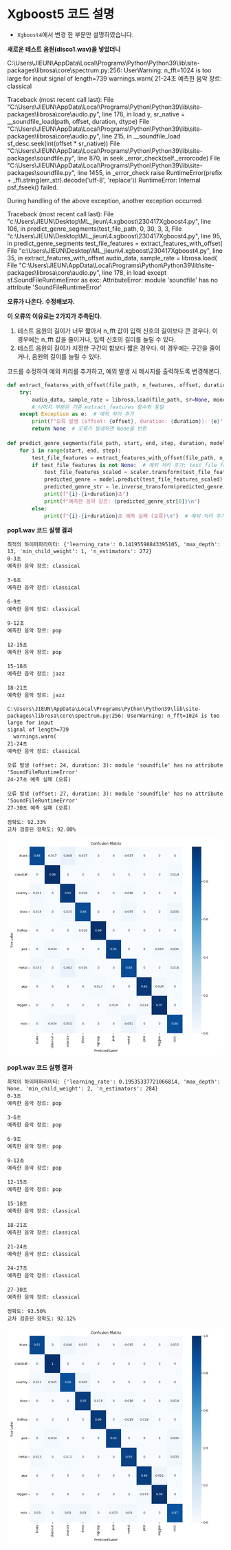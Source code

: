 
# Xgboost5 코드 설명



* `Xgboost4`에서 변경 한 부분만 설명하였습니다.



**새로운 테스트 음원(disco1.wav)을 넣었더니** 



C:\Users\JIEUN\AppData\Local\Programs\Python\Python39\lib\site-packages\librosa\core\spectrum.py:256: UserWarning: n_fft=1024 is too large for input 
signal of length=739
  warnings.warn(
21-24초
예측한 음악 장르: classical

Traceback (most recent call last):
  File "C:\Users\JIEUN\AppData\Local\Programs\Python\Python39\lib\site-packages\librosa\core\audio.py", line 176, in load
    y, sr_native = __soundfile_load(path, offset, duration, dtype)
  File "C:\Users\JIEUN\AppData\Local\Programs\Python\Python39\lib\site-packages\librosa\core\audio.py", line 215, in __soundfile_load
    sf_desc.seek(int(offset * sr_native))
  File "C:\Users\JIEUN\AppData\Local\Programs\Python\Python39\lib\site-packages\soundfile.py", line 870, in seek
    _error_check(self._errorcode)
  File "C:\Users\JIEUN\AppData\Local\Programs\Python\Python39\lib\site-packages\soundfile.py", line 1455, in _error_check
    raise RuntimeError(prefix + _ffi.string(err_str).decode('utf-8', 'replace'))
RuntimeError: Internal psf_fseek() failed.

During handling of the above exception, another exception occurred:

Traceback (most recent call last):
  File "c:\Users\JIEUN\Desktop\ML_jieun\4.xgboost\230417Xgboost4.py", line 106, in <module>
    predict_genre_segments(test_file_path, 0, 30, 3, 3,
  File "c:\Users\JIEUN\Desktop\ML_jieun\4.xgboost\230417Xgboost4.py", line 95, in predict_genre_segments
    test_file_features = extract_features_with_offset(
  File "c:\Users\JIEUN\Desktop\ML_jieun\4.xgboost\230417Xgboost4.py", line 35, in extract_features_with_offset
    audio_data, sample_rate = librosa.load(
  File "C:\Users\JIEUN\AppData\Local\Programs\Python\Python39\lib\site-packages\librosa\core\audio.py", line 178, in load
    except sf.SoundFileRuntimeError as exc:
AttributeError: module 'soundfile' has no attribute 'SoundFileRuntimeError'



**오류가 나온다. 수정해보자.**



**이 오류의 이유로는 2가지가 추측된다.**

1. 테스트 음원의 길이가 너무 짧아서 n_fft 값이 입력 신호의 길이보다 큰 경우다. 이 경우에는 n_fft 값을 줄이거나, 입력 신호의 길이를 늘릴 수 있다.
2. 테스트 음원의 길이가 지정한 구간의 합보다 짧은 경우다. 이 경우에는 구간을 줄이거나, 음원의 길이를 늘릴 수 있다.





코드를 수정하여 예외 처리를 추가하고, 예외 발생 시 메시지를 출력하도록 변경해본다.

```python
def extract_features_with_offset(file_path, n_features, offset, duration):
    try:
        audio_data, sample_rate = librosa.load(file_path, sr=None, mono=True, offset=offset, duration=duration)
        # 나머지 부분은 기존 extract_features 함수와 동일
    except Exception as e:  # 예외 처리 추가
        print(f"오류 발생 (offset: {offset}, duration: {duration}): {e}")
        return None  # 오류가 발생하면 None을 반환

def predict_genre_segments(file_path, start, end, step, duration, model, scaler, le, n_features):
    for i in range(start, end, step):
        test_file_features = extract_features_with_offset(file_path, n_features, i, duration)
        if test_file_features is not None:  # 예외 처리 추가: test_file_features가 None이 아닌 경우에만 실행
            test_file_features_scaled = scaler.transform(test_file_features.reshape(1, -1))
            predicted_genre = model.predict(test_file_features_scaled)
            predicted_genre_str = le.inverse_transform(predicted_genre)
            print(f"{i}-{i+duration}초")
            print(f"예측한 음악 장르: {predicted_genre_str[0]}\n")
        else:
            print(f"{i}-{i+duration}초 예측 실패 (오류)\n")  # 예외 처리 추가: 오류 메시지 출력
```









**pop1.wav 코드 실행 결과**

```
최적의 하이퍼파라미터: {'learning_rate': 0.14195598843395105, 'max_depth': 13, 'min_child_weight': 1, 'n_estimators': 272}
0-3초
예측한 음악 장르: classical

3-6초
예측한 음악 장르: classical

6-9초
예측한 음악 장르: classical

9-12초
예측한 음악 장르: pop

12-15초
예측한 음악 장르: pop

15-18초
예측한 음악 장르: jazz

18-21초
예측한 음악 장르: jazz

C:\Users\JIEUN\AppData\Local\Programs\Python\Python39\lib\site-packages\librosa\core\spectrum.py:256: UserWarning: n_fft=1024 is too large for input 
signal of length=739
  warnings.warn(
21-24초
예측한 음악 장르: classical

오류 발생 (offset: 24, duration: 3): module 'soundfile' has no attribute 'SoundFileRuntimeError'
24-27초 예측 실패 (오류)

오류 발생 (offset: 27, duration: 3): module 'soundfile' has no attribute 'SoundFileRuntimeError'
27-30초 예측 실패 (오류)

정확도: 92.33%
교차 검증된 정확도: 92.00%
```

![](https://github.com/ZBDS11ML3/ML_jieun/blob/main/0.Confusion_matrix/Xgboost5_disco1.png)







**pop1.wav 코드 실행 결과**

```
최적의 하이퍼파라미터: {'learning_rate': 0.19535337721066814, 'max_depth': None, 'min_child_weight': 2, 'n_estimators': 284}
0-3초
예측한 음악 장르: pop

3-6초
예측한 음악 장르: pop

6-9초
예측한 음악 장르: pop

9-12초
예측한 음악 장르: pop

12-15초
예측한 음악 장르: pop

15-18초
예측한 음악 장르: classical

18-21초
예측한 음악 장르: classical

21-24초
예측한 음악 장르: classical

24-27초
예측한 음악 장르: classical

27-30초
예측한 음악 장르: classical

정확도: 93.50%
교차 검증된 정확도: 92.12%
```

![](https://github.com/ZBDS11ML3/ML_jieun/blob/main/0.Confusion_matrix/Xgboost5_pop1.png)









